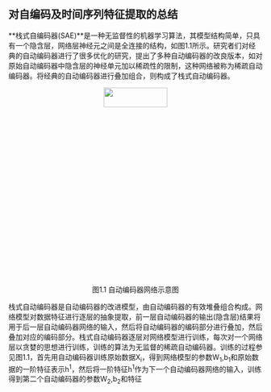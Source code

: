 ## 对自编码及时间序列特征提取的总结

**栈式自编码器(SAE)**是一种无监督性的机器学习算法，其模型结构简单，只具有一个隐含层，网络层神经元之间是全连接的结构，如图1.1所示。研究者们对经典的自动编码器进行了很多优化的研究，提出了多种自动编码器的改良版本，如对原始自动编码器中隐含层的神经单元加以稀疏性的限制，这种网络被称为稀疏自动编码器。将经典的自动编码器进行叠加组合，则构成了栈式自动编码器。
<center>
<img src="/Users/chenzl/Desktop/images/1.1.png" width="50%" height="10%" />
<br>
图1.1 自动编码器网络示意图
</center>

栈式自动编码器是自动编码器的改进模型，由自动编码器的有效堆叠组合构成。网络模型对数据特征进行逐层的抽象提取，前一层自动编码器的输出(隐含层)结果将用于后一层自动编码器网络的输入，然后将自动编码器的编码部分进行叠加，然后叠加对应的编码部分。栈式自动编码器逐层对网络模型进行训练，每次对一个网络层以贪婪的思想进行训练，训练的算法为无监督的稀疏自动编码器。训练的过程参见图1.1，首先用自动编码器训练原始数据X<sub>i</sub>，得到网络模型的参数W<sub>1</sub>,b<sub>1</sub>和原始数据的一阶特征表示h<sup>1</sup>，然后将一阶特征h<sup>1</sup>作为下一个自动编码器网络的输入，训练得到第二个自动编码器的参数W<sub>2</sub>,b<sub>2</sub>和特征



